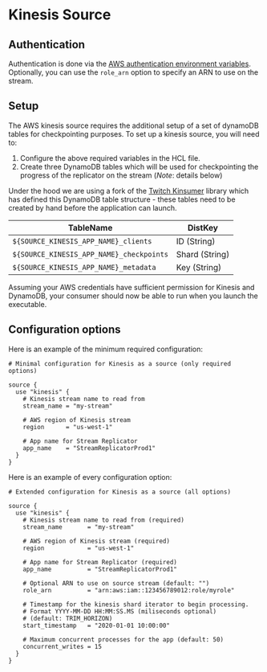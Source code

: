 # Kinesis Source

## Authentication

Authentication is done via the [AWS authentication environment variables](https://docs.aws.amazon.com/cli/latest/userguide/cli-configure-envvars.html). Optionally, you can use the `role_arn` option to specify an ARN to use on the stream.

## Setup

The AWS kinesis source requires the additional setup of a set of dynamoDB tables for checkpointing purposes. To set up a kinesis source, you will need to:

1. Configure the above required variables in the HCL file.
2. Create three DynamoDB tables which will be used for checkpointing the progress of the replicator on the stream (*Note*: details below)

Under the hood we are using a fork of the [Twitch Kinsumer](https://github.com/snowplow-devops/kinsumer) library which has defined this DynamoDB table structure - these tables need to be created by hand before the application can launch.

| TableName                                | DistKey        |
|------------------------------------------|----------------|
| `${SOURCE_KINESIS_APP_NAME}_clients`     | ID (String)    |
| `${SOURCE_KINESIS_APP_NAME}_checkpoints` | Shard (String) |
| `${SOURCE_KINESIS_APP_NAME}_metadata`    | Key (String)   |

Assuming your AWS credentials have sufficient permission for Kinesis and DynamoDB, your consumer should now be able to run when you launch the executable.

## Configuration options

Here is an example of the minimum required configuration:

```hcl
# Minimal configuration for Kinesis as a source (only required options)

source {
  use "kinesis" {
    # Kinesis stream name to read from
    stream_name = "my-stream"

    # AWS region of Kinesis stream
    region      = "us-west-1"

    # App name for Stream Replicator
    app_name    = "StreamReplicatorProd1"
  }
}
```

Here is an example of every configuration option:

```hcl
# Extended configuration for Kinesis as a source (all options)

source {
  use "kinesis" {
    # Kinesis stream name to read from (required)
    stream_name       = "my-stream"

    # AWS region of Kinesis stream (required)
    region            = "us-west-1"

    # App name for Stream Replicator (required)
    app_name          = "StreamReplicatorProd1"

    # Optional ARN to use on source stream (default: "")
    role_arn          = "arn:aws:iam::123456789012:role/myrole"

    # Timestamp for the kinesis shard iterator to begin processing.
    # Format YYYY-MM-DD HH:MM:SS.MS (miliseconds optional)
    # (default: TRIM_HORIZON)
    start_timestamp   = "2020-01-01 10:00:00"

    # Maximum concurrent processes for the app (default: 50)
    concurrent_writes = 15
  }
}
```